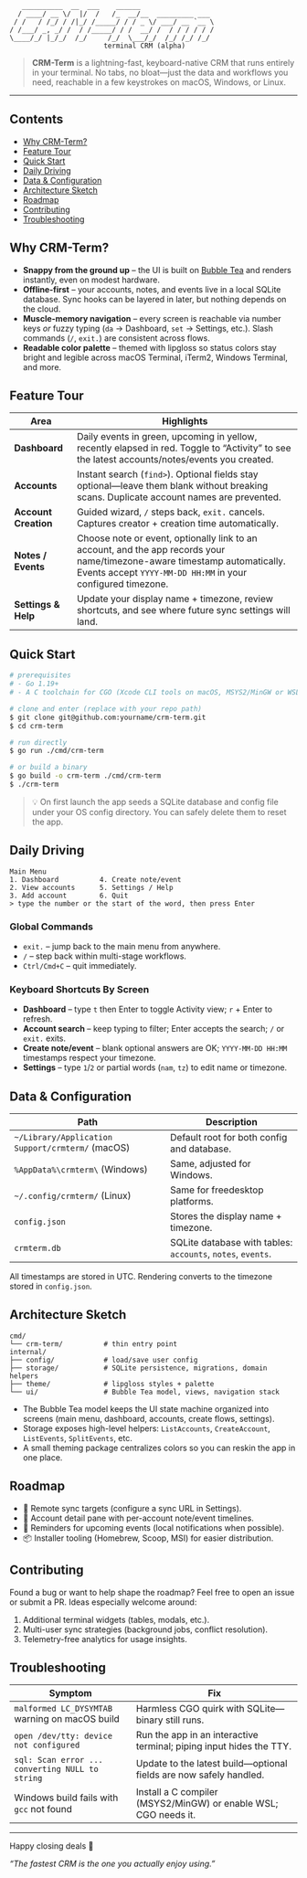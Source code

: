 ```
   __________  __  ___    ______                  
  / ____/ __ \/  |/  /   /_  __/__  _________ ___ 
 / /   / /_/ / /|_/ /_____/ / / _ \/ ___/ __ `__ \
/ /___/ _, _/ /  / /_____/ / /  __/ /  / / / / / /
\____/_/ |_/_/  /_/     /_/  \___/_/  /_/ /_/ /_/ 
                       terminal CRM (alpha)
```

> **CRM-Term** is a lightning-fast, keyboard-native CRM that runs entirely in your terminal. No tabs, no bloat—just the data and workflows you need, reachable in a few keystrokes on macOS, Windows, or Linux.

---

## Contents
- [Why CRM-Term?](#why-crm-term)
- [Feature Tour](#feature-tour)
- [Quick Start](#quick-start)
- [Daily Driving](#daily-driving)
- [Data & Configuration](#data--configuration)
- [Architecture Sketch](#architecture-sketch)
- [Roadmap](#roadmap)
- [Contributing](#contributing)
- [Troubleshooting](#troubleshooting)

## Why CRM-Term?
- **Snappy from the ground up** – the UI is built on [Bubble Tea](https://github.com/charmbracelet/bubbletea) and renders instantly, even on modest hardware.
- **Offline-first** – your accounts, notes, and events live in a local SQLite database. Sync hooks can be layered in later, but nothing depends on the cloud.
- **Muscle-memory navigation** – every screen is reachable via number keys *or* fuzzy typing (`da` → Dashboard, `set` → Settings, etc.). Slash commands (`/`, `exit.`) are consistent across flows.
- **Readable color palette** – themed with lipgloss so status colors stay bright and legible across macOS Terminal, iTerm2, Windows Terminal, and more.

## Feature Tour
| Area | Highlights |
| ---- | ---------- |
| **Dashboard** | Daily events in green, upcoming in yellow, recently elapsed in red. Toggle to “Activity” to see the latest accounts/notes/events you created. |
| **Accounts** | Instant search (`find>`). Optional fields stay optional—leave them blank without breaking scans. Duplicate account names are prevented. |
| **Account Creation** | Guided wizard, `/` steps back, `exit.` cancels. Captures creator + creation time automatically. |
| **Notes / Events** | Choose note or event, optionally link to an account, and the app records your name/timezone-aware timestamp automatically. Events accept `YYYY-MM-DD HH:MM` in your configured timezone. |
| **Settings & Help** | Update your display name + timezone, review shortcuts, and see where future sync settings will land. |

## Quick Start
```bash
# prerequisites
# - Go 1.19+
# - A C toolchain for CGO (Xcode CLI tools on macOS, MSYS2/MinGW or WSL on Windows)

# clone and enter (replace with your repo path)
$ git clone git@github.com:yourname/crm-term.git
$ cd crm-term

# run directly
$ go run ./cmd/crm-term

# or build a binary
$ go build -o crm-term ./cmd/crm-term
$ ./crm-term
```
> 💡 On first launch the app seeds a SQLite database and config file under your OS config directory. You can safely delete them to reset the app.

## Daily Driving
```
Main Menu
1. Dashboard          4. Create note/event
2. View accounts      5. Settings / Help
3. Add account        6. Quit
> type the number or the start of the word, then press Enter
```

### Global Commands
- `exit.` – jump back to the main menu from anywhere.
- `/` – step back within multi-stage workflows.
- `Ctrl/Cmd+C` – quit immediately.

### Keyboard Shortcuts By Screen
- **Dashboard** – type `t` then Enter to toggle Activity view; `r` + Enter to refresh.
- **Account search** – keep typing to filter; Enter accepts the search; `/` or `exit.` exits.
- **Create note/event** – blank optional answers are OK; `YYYY-MM-DD HH:MM` timestamps respect your timezone.
- **Settings** – type `1`/`2` or partial words (`nam`, `tz`) to edit name or timezone.

## Data & Configuration
| Path | Description |
| ---- | ----------- |
| `~/Library/Application Support/crmterm/` (macOS) | Default root for both config and database. |
| `%AppData%\crmterm\` (Windows) | Same, adjusted for Windows. |
| `~/.config/crmterm/` (Linux) | Same for freedesktop platforms. |
| `config.json` | Stores the display name + timezone. |
| `crmterm.db` | SQLite database with tables: `accounts`, `notes`, `events`. |

All timestamps are stored in UTC. Rendering converts to the timezone stored in `config.json`.

## Architecture Sketch
```
cmd/
└── crm-term/          # thin entry point
internal/
├── config/            # load/save user config
├── storage/           # SQLite persistence, migrations, domain helpers
├── theme/             # lipgloss styles + palette
└── ui/                # Bubble Tea model, views, navigation stack
```
- The Bubble Tea model keeps the UI state machine organized into screens (main menu, dashboard, accounts, create flows, settings).
- Storage exposes high-level helpers: `ListAccounts`, `CreateAccount`, `ListEvents`, `SplitEvents`, etc.
- A small theming package centralizes colors so you can reskin the app in one place.

## Roadmap
- 🔄 Remote sync targets (configure a sync URL in Settings).
- 🧱 Account detail pane with per-account note/event timelines.
- 🔔 Reminders for upcoming events (local notifications when possible).
- 📦 Installer tooling (Homebrew, Scoop, MSI) for easier distribution.

## Contributing
Found a bug or want to help shape the roadmap? Feel free to open an issue or submit a PR. Ideas especially welcome around:
1. Additional terminal widgets (tables, modals, etc.).
2. Multi-user sync strategies (background jobs, conflict resolution).
3. Telemetry-free analytics for usage insights.

## Troubleshooting
| Symptom | Fix |
| ------- | --- |
| `malformed LC_DYSYMTAB` warning on macOS build | Harmless CGO quirk with SQLite—binary still runs. |
| `open /dev/tty: device not configured` | Run the app in an interactive terminal; piping input hides the TTY. |
| `sql: Scan error ... converting NULL to string` | Update to the latest build—optional fields are now safely handled. |
| Windows build fails with `gcc` not found | Install a C compiler (MSYS2/MinGW) or enable WSL; CGO needs it. |

---

Happy closing deals 🚀

*“The fastest CRM is the one you actually enjoy using.”*
